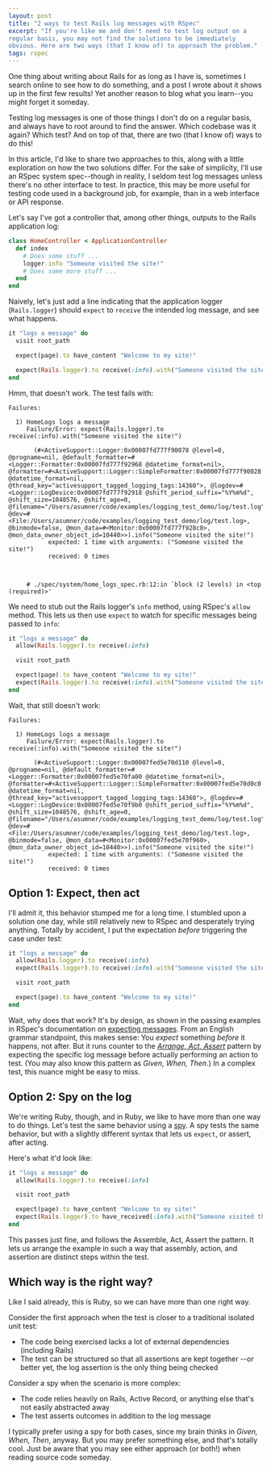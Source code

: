 ```yaml
---
layout: post
title: "2 ways to test Rails log messages with RSpec"
excerpt: "If you're like me and don't need to test log output on a
regular basis, you may not find the solutions to be immediately
obvious. Here are two ways (that I know of) to approach the problem."
tags: rspec
---
```


One thing about writing about Rails for as long as I have is, sometimes
I search online to see how to do something, and a post I wrote about it
shows up in the first few results! Yet another reason to blog what you
learn--you might forget it someday.

Testing log messages is one of those things I don't do on a regular
basis, and always have to root around to find the answer. Which codebase
was it again? Which test? And on top of that, there are two (that I know
of) ways to do this!

In this article, I'd like to share two approaches to this, along with a
little exploration on how the two solutions differ. For the sake of
simplicity, I'll use an RSpec system spec--though in reality, I seldom
test log messages unless there's no other interface to test. In
practice, this may be more useful for testing code used in a background
job, for example, than in a web interface or API response.

Let's say I've got a controller that, among other things, outputs to the
Rails application log:

```ruby
class HomeController < ApplicationController
  def index
    # Does some stuff ...
    logger.info "Someone visited the site!"
    # Does some more stuff ...
  end
end
```

Naively, let's just add a line indicating that the application logger
(`Rails.logger`) should `expect` to `receive` the intended log message,
and see what happens.

```ruby
it "logs a message" do
  visit root_path

  expect(page).to have_content "Welcome to my site!"

  expect(Rails.logger).to receive(:info).with("Someone visited the site!")
end
```

Hmm, that doesn't work. The test fails with:

```
Failures:

  1) HomeLogs logs a message
     Failure/Error: expect(Rails.logger).to receive(:info).with("Someone visited the site!")

       (#<ActiveSupport::Logger:0x00007fd777f90078 @level=0, @progname=nil, @default_formatter=#<Logger::Formatter:0x00007fd777f92968 @datetime_format=nil>, @formatter=#<ActiveSupport::Logger::SimpleFormatter:0x00007fd777f90028 @datetime_format=nil, @thread_key="activesupport_tagged_logging_tags:14360">, @logdev=#<Logger::LogDevice:0x00007fd777f92918 @shift_period_suffix="%Y%m%d", @shift_size=1048576, @shift_age=0, @filename="/Users/asumner/code/examples/logging_test_demo/log/test.log", @dev=#<File:/Users/asumner/code/examples/logging_test_demo/log/test.log>, @binmode=false, @mon_data=#<Monitor:0x00007fd777f928c8>, @mon_data_owner_object_id=10440>>).info("Someone visited the site!")
           expected: 1 time with arguments: ("Someone visited the site!")
           received: 0 times



     # ./spec/system/home_logs_spec.rb:12:in `block (2 levels) in <top (required)>'
 ```

We need to stub out the Rails logger's `info` method, using RSpec's
`allow` method. This lets us then use `expect` to watch for specific
messages being passed to `info`:

```ruby
it "logs a message" do
  allow(Rails.logger).to receive(:info)

  visit root_path

  expect(page).to have_content "Welcome to my site!"
  expect(Rails.logger).to receive(:info).with("Someone visited the site!")
end
```

Wait, that still doesn't work:

```
Failures:

  1) HomeLogs logs a message
     Failure/Error: expect(Rails.logger).to receive(:info).with("Someone visited the site!")

       (#<ActiveSupport::Logger:0x00007fed5e70d110 @level=0, @progname=nil, @default_formatter=#<Logger::Formatter:0x00007fed5e70fa00 @datetime_format=nil>, @formatter=#<ActiveSupport::Logger::SimpleFormatter:0x00007fed5e70d0c0 @datetime_format=nil, @thread_key="activesupport_tagged_logging_tags:14360">, @logdev=#<Logger::LogDevice:0x00007fed5e70f9b0 @shift_period_suffix="%Y%m%d", @shift_size=1048576, @shift_age=0, @filename="/Users/asumner/code/examples/logging_test_demo/log/test.log", @dev=#<File:/Users/asumner/code/examples/logging_test_demo/log/test.log>, @binmode=false, @mon_data=#<Monitor:0x00007fed5e70f960>, @mon_data_owner_object_id=10440>>).info("Someone visited the site!")
           expected: 1 time with arguments: ("Someone visited the site!")
           received: 0 times
```


## Option 1: Expect, then act

I'll admit it, this behavior stumped me for a long time. I stumbled upon
a solution one day, while still relatively new to RSpec and desperately
trying anything. Totally by accident, I put the expectation _before_
triggering the case under test:

```ruby
it "logs a message" do
  allow(Rails.logger).to receive(:info)
  expect(Rails.logger).to receive(:info).with("Someone visited the site!")

  visit root_path

  expect(page).to have_content "Welcome to my site!"
end
```

Wait, why does that work? It's by design, as shown in the passing
examples in RSpec's documentation on [expecting messages]. From an
English grammar standpoint, this makes sense: You _expect_ something
_before_ it happens, not after. But it runs counter to the _[Arrange,
Act, Assert]_ pattern by expecting the specific log message before
actually performing an action to test. (You may also know this pattern
as _Given, When, Then_.) In a complex test, this nuance might be easy to
miss.

[Arrange, Act, Assert]:http://wiki.c2.com/?ArrangeActAssert
[expecting messages]:https://relishapp.com/rspec/rspec-mocks/docs/basics/expecting-messages


## Option 2: Spy on the log

We're writing Ruby, though, and in Ruby, we like to have more than one
way to do things. Let's test the same behavior using a [spy]. A spy
tests the same behavior, but with a slightly different syntax that lets
us `expect`, or assert, after acting.

Here's what it'd look like:

```ruby
it "logs a message" do
  allow(Rails.logger).to receive(:info)

  visit root_path

  expect(page).to have_content "Welcome to my site!"
  expect(Rails.logger).to have_received(:info).with("Someone visited the site!")
end
```

This passes just fine, and follows the Assemble, Act, Assert the
pattern. It lets us arrange the example in such a way that assembly,
action, and assertion are distinct steps within the test.

[spy]:https://relishapp.com/rspec/rspec-mocks/docs/basics/spies


## Which way is the right way?

Like I said already, this is Ruby, so we can have more than one right
way.

Consider the first approach when the test is closer to a traditional
isolated unit test:

- The code being exercised lacks a lot of external dependencies
  (including Rails)
- The test can be structured so that all assertions are kept together
  --or better yet, the log assertion is the only thing being checked

Consider a spy when the scenario is more complex:

- The code relies heavily on Rails, Active Record, or anything else
  that's not easily abstracted away
- The test asserts outcomes in addition to the log message

I typically prefer using a spy for both cases, since my brain thinks in
_Given, When, Then_, anyway. But you may prefer something else, and
that's totally cool. Just be aware that you may see either approach (or
both!) when reading source code someday.
